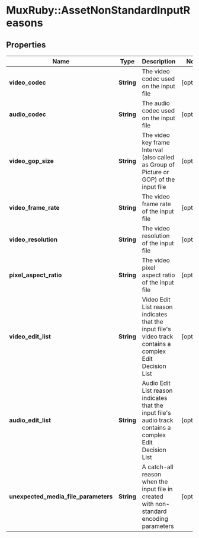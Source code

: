 # MuxRuby::AssetNonStandardInputReasons

## Properties
Name | Type | Description | Notes
------------ | ------------- | ------------- | -------------
**video_codec** | **String** | The video codec used on the input file | [optional] 
**audio_codec** | **String** | The audio codec used on the input file | [optional] 
**video_gop_size** | **String** | The video key frame Interval (also called as Group of Picture or GOP) of the input file | [optional] 
**video_frame_rate** | **String** | The video frame rate of the input file | [optional] 
**video_resolution** | **String** | The video resolution of the input file | [optional] 
**pixel_aspect_ratio** | **String** | The video pixel aspect ratio of the input file | [optional] 
**video_edit_list** | **String** | Video Edit List reason indicates that the input file&#39;s video track contains a complex Edit Decision List | [optional] 
**audio_edit_list** | **String** | Audio Edit List reason indicates that the input file&#39;s audio track contains a complex Edit Decision List | [optional] 
**unexpected_media_file_parameters** | **String** | A catch-all reason when the input file in created with non-standard encoding parameters | [optional] 


